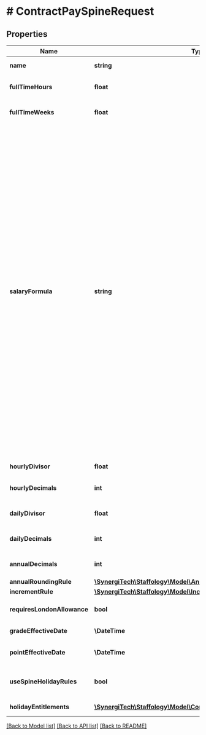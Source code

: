 # # ContractPaySpineRequest

## Properties

Name | Type | Description | Notes
------------ | ------------- | ------------- | -------------
**name** | **string** | Name of the Pay Spine | [optional]
**fullTimeHours** | **float** | Maximum Full Time Hours on this Pay Spine | [optional]
**fullTimeWeeks** | **float** | Maximum Full Time Weeks on this Pay Spine | [optional]
**salaryFormula** | **string** | Formula used to derive annual salary  &lt;remarks&gt;  The salary formula consists of the following elements and Round functions:  - PointValue (The value of an individual Spinal Point)  - HoursWorked (The hours an employee is contracted to work for in their role)  - FTHours (The full time hours specified for an employee in their role)  - WeeksWorked (The contracted weeks an employee works in their role)  - FTWeeks (The full weeks specified for an employee in their role)  Round functions:   - ROUND(Value,decimal places): Round the value to specific decimal places. The maximum value is between 0 and 15.  - ROUNDUP(Value)  - ROUNDDOWN(Value)   - TRUNCATE(Value)  &lt;/remarks&gt;&lt;example&gt;  For example: \&quot;PointValue * ROUND(HoursWorked * WeeksWorked * (7/365),3) / FTHours\&quot;   &lt;/example&gt; | [optional]
**hourlyDivisor** | **float** | Hours used to determine Hourly Rate | [optional]
**hourlyDecimals** | **int** | Number of decimal places to calculate Hourly Rates | [optional]
**dailyDivisor** | **float** | Days used to determine Full time Daily Rate | [optional]
**dailyDecimals** | **int** | Number of decimal places to calculate Daily Rates | [optional]
**annualDecimals** | **int** | Number of decimal places to calculate Annual Salaries | [optional]
**annualRoundingRule** | [**\SynergiTech\Staffology\Model\AnnualRoundingRule**](AnnualRoundingRule.md) |  | [optional]
**incrementRule** | [**\SynergiTech\Staffology\Model\IncrementRule**](IncrementRule.md) |  | [optional]
**requiresLondonAllowance** | **bool** | Requires LA column to be completed on the spine | [optional]
**gradeEffectiveDate** | **\DateTime** | Effective date for applicable grades | [optional]
**pointEffectiveDate** | **\DateTime** | Effective date for applicable spinal points | [optional]
**useSpineHolidayRules** | **bool** | Flag to include holiday entitlements in Payspine (Default false) | [optional]
**holidayEntitlements** | [**\SynergiTech\Staffology\Model\ContractHolidayEntitlementRequest[]**](ContractHolidayEntitlementRequest.md) | PaySpine Holiday Entitlements | [optional]

[[Back to Model list]](../../README.md#models) [[Back to API list]](../../README.md#endpoints) [[Back to README]](../../README.md)
